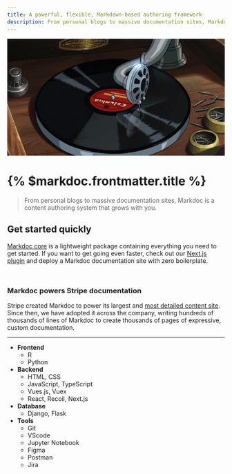 ```yaml
---
title: A powerful, flexible, Markdown-based authoring framework
description: From personal blogs to massive documentation sites, Markdoc is a content authoring system that grows with you.
---
```


![Images](../public/record.gif)

# {% $markdoc.frontmatter.title %}


> From personal blogs to massive documentation sites, Markdoc is a content authoring system that grows with you.

## Get started quickly

[Markdoc core](https://github.com/markdoc/markdoc) is a lightweight package containing everything you need to get started. If you want to get going even faster, check out our [Next.js plugin](https://github.com/markdoc/next.js) and deploy a Markdoc documentation site with zero boilerplate.



```shell

```

```js

```

### Markdoc powers Stripe documentation

Stripe created Markdoc to power its largest and [most detailed content site](https://stripe.com/docs). Since then, we have adopted it across the company, writing hundreds of thousands of lines of Markdoc to create thousands of pages of expressive, custom documentation.

---

- **Frontend**
  - R
  - Python
- **Backend**
  - HTML, CSS
  - JavaScript, TypeScript
  - Vues.js, Vuex
  - React, Recoil, Next.js
- **Database**
  - Django, Flask
- **Tools**
  - Git
  - VScode
  - Jupyter Notebook
  - Figma
  - Postman
  - Jira
